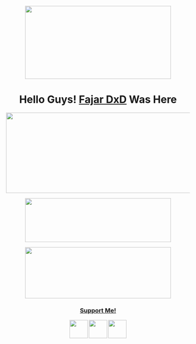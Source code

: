 <p align="center">
  <img width="400" height="200" src=![IMG_20210920_173331](https://user-images.githubusercontent.com/89444198/133989892-9224c67d-c59b-4327-9e7c-7f1c56fe07ef.jpg)

</p>
<h1 align="center">
  <b>Hello Guys!<b> <a href="https://www.facebook.com/FajarDxD" target="blank">Fajar DxD</a> Was Here
</h1>
<p align="center">
  <img width="600" height="220" src="https://github-readme-stats.vercel.app/api?username=fajarxd&show_icons=true&theme=chartreuse-dark&locale=id">
</p>
<p align="center">
  <img width="400" height="120" src="https://github-readme-stats.vercel.app/api/top-langs/?username=fajarxd&layout=compact&theme=chartreuse-dark">
</p>
<p align="center">
  <a href="https://github.com/fajarxd/wmbf"><img width="400" height="140" src="https://github-readme-stats.vercel.app/api/pin/?username=fajarxd&repo=wmbf&theme=chartreuse-dark"></a></p>
<h3 align="center">
  <a href="https://saweria.co/fajarxd" target="blank">Support Me!</a>
</h3>
<p align="center">
  <a href="https://www.github.com/fajarxd"><img width="50" height="50" src="https://camo.githubusercontent.com/b079fe922f00c4b86f1b724fbc2e8141c468794ce8adbc9b7456e5e1ad09c622/68747470733a2f2f6564656e742e6769746875622e696f2f537570657254696e7949636f6e732f696d616765732f7376672f6769746875622e737667"></a>
  <a href="https://www.facebook.com/FajarDxD"><img width="50" height="50" src="https://camo.githubusercontent.com/8f245234577766478eaf3ee72b0615e99bb9ef3eaa56e1c37f75692811181d5c/68747470733a2f2f6564656e742e6769746875622e696f2f537570657254696e7949636f6e732f696d616765732f7376672f66616365626f6f6b2e737667"></a>
  <a href="https://www.instagram.com/ajayxd__"><img width="50" height="50" src="https://camo.githubusercontent.com/c9dacf0f25a1489fdbc6c0d2b41cda58b77fa210a13a886d6f99e027adfbd358/68747470733a2f2f6564656e742e6769746875622e696f2f537570657254696e7949636f6e732f696d616765732f7376672f696e7374616772616d2e737667"></a>
</p>

<!--
**fajarxd/fajarxd** is a ✨ _special_ ✨ repository because its `README.md` (this file) appears on your GitHub profile.

Here are some ideas to get you started:

- 🔭 I’m currently working on ...
- 🌱 I’m currently learning ...
- 👯 I’m looking to collaborate on ...
- 🤔 I’m looking for help with ...
- 💬 Ask me about ...
- 📫 How to reach me: ...
- 😄 Pronouns: ...
- ⚡ Fun fact: ...
-->
